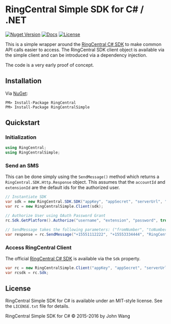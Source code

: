 # RingCentral Simple SDK for C&#35; / .NET

[![Nuget Version][nuget-version-svg]][nuget-version-link]
[![Docs][docs-readthedocs-svg]][docs-readthedocs-link]
[![License][license-svg]][license-link]

This is a simple wrapper around the [RingCentral C# SDK](https://github.com/ringcentral/ringcentral-csharp) to make common API calls easier to access. The RingCentral SDK client object is available via the simple client and can be introduced via a dependency injection.

The code is a very early proof of concept.

## Installation

Via [NuGet](https://www.nuget.org/packages/RingCentralSimple/):

```
PM> Install-Package RingCentral
PM> Install-Package RingCentralSimple
```

## Quickstart

### Initialization

```csharp
using RingCentral;
using RingCentralSimple;
```

### Send an SMS

This can be done simply using the `SendMessage()` method which returns a `RingCentral.SDK.Http.Response` object. This assumes that the `accountId` and `extensionId` are the default ids for the authorized user.

```csharp
// Instantiate SDK
var sdk = new RingCentral.SDK.SDK("appKey", "appSecret", "serverUrl", "appName", "appVersion");
var rc = new RingCentralSimple.Client(sdk);

// Authorize User using OAuth Password Grant
rc.Sdk.GetPlatform().Authorize("username", "extension", "password", true);

// SendMessage takes the following parameters: ("fromNumber", "toNumber", "message")
var response = rc.SendMessage("+15551112222", "+15553334444", "RingCentral SMS via C#");
```

### Access RingCentral Client

The official [RingCentral C# SDK](https://github.com/ringcentral/ringcentral-csharp) is available via the `Sdk` property.

```csharp
var rc = new RingCentralSimple.Client("appKey", "appSecret", "serverUrl");
var rcsdk = rc.Sdk;
```

## License

RingCentral Simple SDK for C# is available under an MIT-style license. See the `LICENSE.txt` file for details.

RingCentral Simple SDK for C# &copy; 2015-2016 by John Wang

 [nuget-version-svg]: https://img.shields.io/nuget/v/RingCentralSimple.svg
 [nuget-version-link]: https://www.nuget.org/packages/RingCentralSimple/
 [downloads-svg]: https://img.shields.io/nuget/dt/RingCentralSimple.svg
 [downloads-link]: https://www.nuget.org/packages/RingCentralSimple/
 [docs-readthedocs-svg]: https://img.shields.io/badge/docs-readthedocs-blue.svg
 [docs-readthedocs-link]: http://ringcentral-sdk-csharp-simple.readthedocs.org/
 [license-svg]: https://img.shields.io/badge/license-MIT-blue.svg
 [license-link]: https://github.com/grokify/ringcentral-sdk-csharp-simple/blob/master/LICENSE.txt
